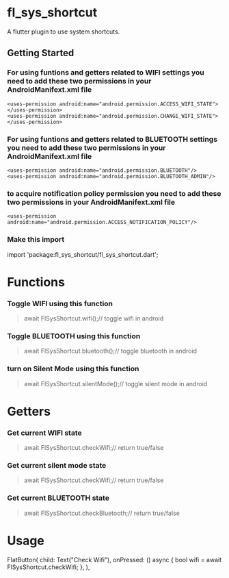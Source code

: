 # fl_sys_shortcut

A flutter plugin to use system shortcuts.

## Getting Started

### For using funtions and getters related to WIFI settings you need to add these two permissions in your AndroidManifext.xml file
```
<uses-permission android:name="android.permission.ACCESS_WIFI_STATE"></uses-permission>
<uses-permission android:name="android.permission.CHANGE_WIFI_STATE"></uses-permission>
```

### For using funtions and getters related to BLUETOOTH settings you need to add these two permissions in your AndroidManifext.xml file
```
<uses-permission android:name="android.permission.BLUETOOTH"/>
<uses-permission android:name="android.permission.BLUETOOTH_ADMIN"/>
```
### to acquire notification policy permission you need to add these two permissions in your AndroidManifext.xml file
```
<uses-permission android:name="android.permission.ACCESS_NOTIFICATION_POLICY"/>
```
### Make this import
import 'package:fl_sys_shortcut/fl_sys_shortcut.dart';

# Functions

### Toggle WIFI using this function

> await FlSysShortcut.wifi();// toggle wifi in android

### Toggle BLUETOOTH using this function

> await FlSysShortcut.bluetooth();// toggle bluetooth in android

### turn on Silent Mode using this function

> await FlSysShortcut.silentMode();// toggle silent mode in android

# Getters

### Get current WIFI state

> await FlSysShortcut.checkWifi;// return true/false
### Get current silent mode state

> await FlSysShortcut.checkWifi;// return true/false

### Get current BLUETOOTH state

> await FlSysShortcut.checkBluetooth;// return true/false

# Usage

FlatButton(
  child: Text("Check Wifi"),
  onPressed: () async {
    bool wifi = await FlSysShortcut.checkWifi;
  },
),
```

